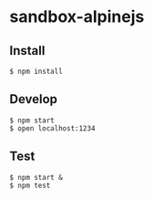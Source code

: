 # sandbox-alpinejs

## Install

```
$ npm install
```

## Develop

```
$ npm start
$ open localhost:1234
```

## Test

```
$ npm start &
$ npm test
```
